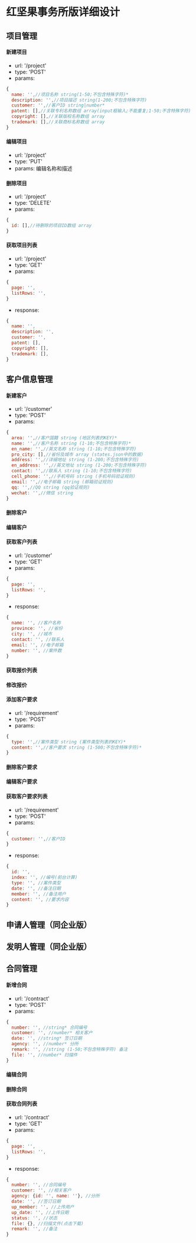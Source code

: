 红坚果事务所版详细设计
=====================

项目管理
---------------------
#### 新建项目
- url: '/project'
- type: 'POST'
- params: 
``` javascript
{
  name: '',//项目名称 string(1-50;不包含特殊字符)*
  description: '',//项目描述 string(1-200;不包含特殊字符)
  customer: '',//客户ID string|number*
  patent: [],//关联专利名称数组 array(input框输入;不能重复;1-50;不含特殊字符)
  copyright: [],//关联版权名称数组 array
  trademark: [],//关联商标名称数组 array
}
```
#### 编辑项目
- url: '/project'
- type: 'PUT'
- params: 编辑名称和描述
#### 删除项目
- url: '/project'
- type: 'DELETE'
- params: 
``` javascript
{
  id: [],//待删除的项目ID数组 array
}
```
#### 获取项目列表
- url: '/project'
- type: 'GET'
- params: 
``` javascript
{
  page: '',
  listRows: '',
}
```
- response:
``` javascript
{
  name: '',
  description: '',
  customer: '',
  patent: [],
  copyright: [],
  trademark: [],
}
```

客户信息管理
-----------------------
#### 新建客户
- url: '/customer'
- type: 'POST'
- params: 
```javascript
{
  area: '',//客户国籍 string (地区列表的KEY)*
  name: '',//客户名称 string (1-10;不包含特殊字符)*
  en_name: '',//英文名称 string (1-10;不包含特殊字符)
  pro_city: [],//省份及城市 array (states.json中的数据)
  address: '',//详细地址 string (1-200;不包含特殊字符)
  en_address: '',//英文地址 string (1-200;不包含特殊字符)
  contact: '',//联系人 string (1-10;不包含特殊字符)
  cell_phone: '',//手机号码 string (手机号码验证规则)
  email: '',//电子邮箱 string (邮箱验证规则)
  qq: '',//QQ string (qq验证规则)
  wechat: '',//微信 string
}
```
#### 删除客户
#### 编辑客户
#### 获取客户列表
- url: '/customer'
- type: 'GET'
- params:
```javascript
{
  page: '',
  listRows: '',
}
```
- response:
```javascript
{
  name: '', //客户名称
  province: '', //省份
  city: '', //城市
  contact: '', //联系人
  email: '', //电子邮箱
  number: '', //案件数
}
``` 
#### 获取报价列表
#### 修改报价
#### 添加客户要求
- url: '/requirement'
- type: 'POST'
- params:
```javascript
{
  type: '',//案件类型 string (案件类型列表的KEY)*
  content: '',//客户要求 string (1-500;不包含特殊字符)*
}
```
#### 删除客户要求
#### 编辑客户要求
#### 获取客户要求列表
- url: '/requirement'
- type: 'POST'
- params: 
```javascript
{
  customer: '',//客户ID
}
```
- response: 
```javascript
{
  id: '',
  index: '', //编号(前台计算)
  type: '', //案件类型
  date: '', //备注日期
  member: '', //备注用户
  content: '', //要求内容
}
```

申请人管理（同企业版）
--------------------------

发明人管理（同企业版）
--------------------------

合同管理
--------------------------
#### 新增合同
- url: '/contract'
- type: 'POST'
- params:
```javascript
{
  number: '', //string* 合同编号
  customer: '', //number* 相关客户
  date: '', //string* 签订日期
  agency: '', //number* 分所
  remark: '', //string (1-50;不包含特殊字符) 备注
  file: '', //number* 扫描件
}
```
#### 编辑合同
#### 删除合同
#### 获取合同列表
- url: '/contract'
- type: 'GET'
- params:
```javascript
{
  page: '',
  listRows: '',
}
```
- response:
```javascript
{
  number: '', //合同编号
  customer: '', //相关客户
  agency: {id: '', name: ''}, //分所
  date: '', //签订日期
  up_member: '', //上传用户
  up_date: '', //上传日期
  status: '', //状态
  file: {}, //扫描文件(点击下载)
  remark: '', //备注
}
```
